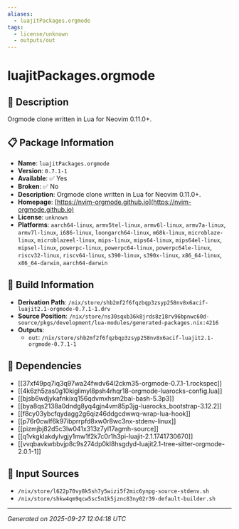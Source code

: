 ```yaml
---
aliases:
  - luajitPackages.orgmode
tags:
  - license/unknown
  - outputs/out
---
```


# luajitPackages.orgmode

## 📝 Description

Orgmode clone written in Lua for Neovim 0.11.0+.

## 📋 Package Information

- **Name**: `luajitPackages.orgmode`
- **Version**: `0.7.1-1`
- **Available**: ✅ Yes
- **Broken**: ✅ No
- **Description**: Orgmode clone written in Lua for Neovim 0.11.0+.
- **Homepage**: [https://nvim-orgmode.github.io](https://nvim-orgmode.github.io)
- **License**: `unknown`
- **Platforms**: `aarch64-linux`, `armv5tel-linux`, `armv6l-linux`, `armv7a-linux`, `armv7l-linux`, `i686-linux`, `loongarch64-linux`, `m68k-linux`, `microblaze-linux`, `microblazeel-linux`, `mips-linux`, `mips64-linux`, `mips64el-linux`, `mipsel-linux`, `powerpc-linux`, `powerpc64-linux`, `powerpc64le-linux`, `riscv32-linux`, `riscv64-linux`, `s390-linux`, `s390x-linux`, `x86_64-linux`, `x86_64-darwin`, `aarch64-darwin`

## 🔧 Build Information

- **Derivation Path**: `/nix/store/shb2mf2f6fqzbqp3zsyp258nv8x6acif-luajit2.1-orgmode-0.7.1-1.drv`
- **Source Position**: `/nix/store/ns30sqxb36k8jrds8z18rv96bpnwc60d-source/pkgs/development/lua-modules/generated-packages.nix:4216`
- **Outputs**:
  - `out`:  `/nix/store/shb2mf2f6fqzbqp3zsyp258nv8x6acif-luajit2.1-orgmode-0.7.1-1`

## 🔗 Dependencies

- [[37xf49pq7iq3q97wa24fwdv64l2ckm35-orgmode-0.7.1-1.rockspec]]
- [[4k6zh5zas0g10kiglimyl8psh4rhqr18-orgmode-luarocks-config.lua]]
- [[bjsb6wdjykafnkixq156qdvmxhsm2bai-bash-5.3p3]]
- [[bya8qs2138a0dndg8yq4gjn4vm85p3jg-luarocks_bootstrap-3.12.2]]
- [[f8cy03ybcfqydagg2g6qiz46ddgcdwwq-wrap-lua-hook]]
- [[p76r0cwlf6k97ibprrpfd8xw0r8wc3nx-stdenv-linux]]
- [[pizmjbj82d5c3lw041x313z7yl17agmh-source]]
- [[q1vkgklakdylvgjy1mw1f2k7c0r1h3pi-luajit-2.1.1741730670]]
- [[vvqbavkwbbvjp8c9s274dp0kl8hsgdyd-luajit2.1-tree-sitter-orgmode-2.0.1-1]]

## 📁 Input Sources

- `/nix/store/l622p70vy8k5sh7y5wizi5f2mic6ynpg-source-stdenv.sh`
- `/nix/store/shkw4qm9qcw5sc5n1k5jznc83ny02r39-default-builder.sh`

---
*Generated on 2025-09-27 12:04:18 UTC*
